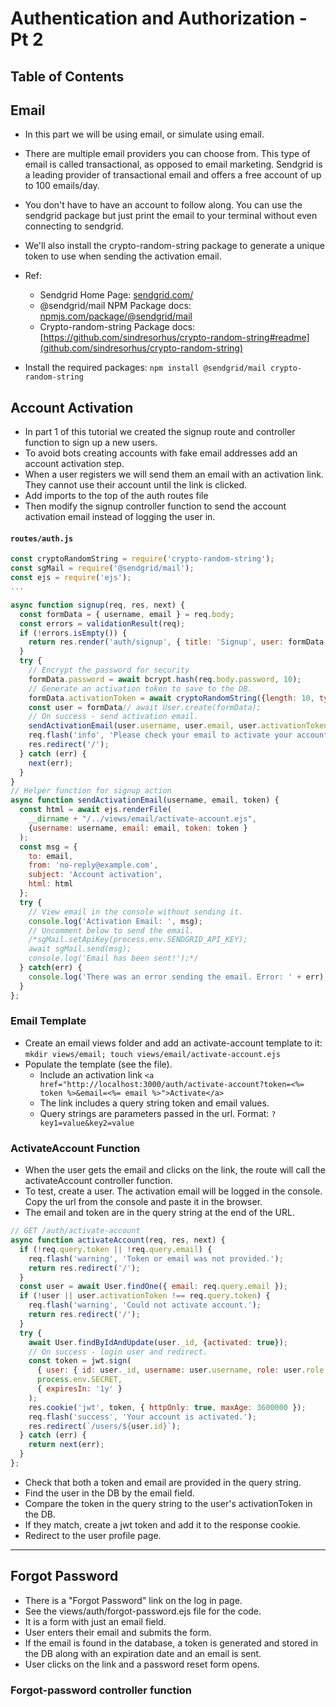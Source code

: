 # Authentication and Authorization - Pt 2 <!-- omit in toc -->
## Table of Contents <!-- omit in toc -->

## Email
* In this part we will be using email, or simulate using email.
* There are multiple email providers you can choose from. This type of email is called transactional, as opposed to email marketing. Sendgrid is a leading provider of transactional email and offers a free account of up to 100 emails/day.
* You don't have to have an account to follow along. You can use the sendgrid package but just print the email to your terminal without even connecting to sendgrid.
* We'll also install the crypto-random-string package to generate a unique token to use when sending the activation email.
* Ref: 
  * Sendgrid Home Page: [sendgrid.com/](https://sendgrid.com/)
  * @sendgrid/mail NPM Package docs: [npmjs.com/package/@sendgrid/mail](https://www.npmjs.com/package/@sendgrid/mail)
  * Crypto-random-string Package docs: [https://github.com/sindresorhus/crypto-random-string#readme](github.com/sindresorhus/crypto-random-string)

* Install the required packages: `npm install @sendgrid/mail crypto-random-string`

## Account Activation
* In part 1 of this tutorial we created the signup route and controller function to sign up a new users.
* To avoid bots creating accounts with fake email addresses add an account activation step.
* When a user registers we will send them an email with an activation link. They cannot use their account until the link is clicked.
* Add imports to the top of the auth routes file
* Then modify the signup controller function to send the account activation email instead of logging the user in.

#### `routes/auth.js`
``` js
const cryptoRandomString = require('crypto-random-string');
const sgMail = require('@sendgrid/mail');
const ejs = require('ejs');
...

async function signup(req, res, next) {
  const formData = { username, email } = req.body;  
  const errors = validationResult(req);
  if (!errors.isEmpty()) {
    return res.render('auth/signup', { title: 'Signup', user: formData, errors: errors.array() });
  }
  try {
    // Encrypt the password for security
    formData.password = await bcrypt.hash(req.body.password, 10);
    // Generate an activation token to save to the DB.
    formData.activationToken = await cryptoRandomString({length: 10, type: 'url-safe'});
    const user = formData// await User.create(formData);
    // On success - send activation email.
    sendActivationEmail(user.username, user.email, user.activationToken);
    req.flash('info', 'Please check your email to activate your account.');
    res.redirect('/');
  } catch (err) {
    next(err);
  }
}
// Helper function for signup action
async function sendActivationEmail(username, email, token) {
  const html = await ejs.renderFile(
    __dirname + "/../views/email/activate-account.ejs",
    {username: username, email: email, token: token }
  );
  const msg = {
    to: email,
    from: 'no-reply@example.com',
    subject: 'Account activation',
    html: html
  };
  try {
    // View email in the console without sending it.
    console.log('Activation Email: ', msg); 
    // Uncomment below to send the email.
    /*sgMail.setApiKey(process.env.SENDGRID_API_KEY);
    await sgMail.send(msg);
    console.log('Email has been sent!');*/
  } catch(err) {
    console.log('There was an error sending the email. Error: ' + err);
  }
};
```

### Email Template

* Create an email views folder and add an activate-account template to it: `mkdir views/email; touch views/email/activate-account.ejs`
* Populate the template (see the file).
  * Include an activation link `<a href="http://localhost:3000/auth/activate-account?token=<%= token %>&email=<%= email %>">Activate</a>`
  * The link includes a query string token and email values.
  * Query strings are parameters passed in the url. Format: `?key1=value&key2=value`

### ActivateAccount Function
* When the user gets the email and clicks on the link, the route will call the activateAccount controller function.
* To test, create a user. The activation email will be logged in the console. Copy the url from the console and paste it in the browser.
* The email and token are in the query string at the end of the URL.
``` js
// GET /auth/activate-account
async function activateAccount(req, res, next) {
  if (!req.query.token || !req.query.email) {
    req.flash('warning', 'Token or email was not provided.');
    return res.redirect('/');
  }
  const user = await User.findOne({ email: req.query.email }); 
  if (!user || user.activationToken !== req.query.token) {
    req.flash('warning', 'Could not activate account.');
    return res.redirect('/');
  } 
  try {
    await User.findByIdAndUpdate(user._id, {activated: true});
    // On success - login user and redirect.
    const token = jwt.sign(
      { user: { id: user._id, username: user.username, role: user.role }}, 
      process.env.SECRET, 
      { expiresIn: '1y' }
    );
    res.cookie('jwt', token, { httpOnly: true, maxAge: 3600000 });
    req.flash('success', 'Your account is activated.');
    res.redirect(`/users/${user.id}`);
  } catch (err) {
    return next(err); 
  }
};
```
* Check that both a token and email are provided in the query string.
* Find the user in the DB by the email field.
* Compare the token in the query string to the user's activationToken in the DB.
* If they match, create a jwt token and add it to the response cookie.
* Redirect to the user profile page.

---
## Forgot Password
* There is a "Forgot Password" link on the log in page.
* See the views/auth/forgot-password.ejs file for the code.
* It is a form with just an email field.
* User enters their email and submits the form.
* If the email is found in the database, a token is generated and stored in the DB along with an expiration date and an email is sent.
* User clicks on the link and a password reset form opens.

### Forgot-password controller function
